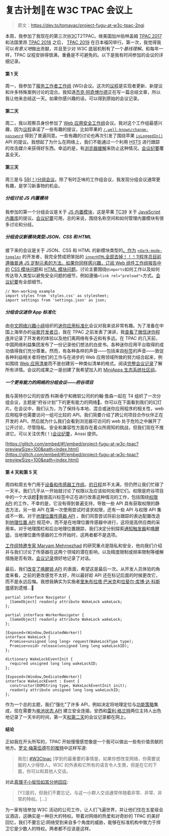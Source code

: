 # 复古计划🐡在 W3C TPAC 会议上

> 原文：<https://dev.to/tomayac/project-fugu-at-w3c-tpac-2ngi>

本周，我参加了我现在的第三次<abbr title="World Wide Web Consortium">W3C</abbr>T2TPAC。继美国加州伯林盖姆 [TPAC 2017](https://www.w3.org/2017/11/TPAC/Overview.html) 和法国里昂 [TPAC 2018](https://www.w3.org/2018/10/TPAC/) 之后， [TPAC 2019](https://www.w3.org/2019/09/TPAC/Overview.html) 在日本福冈举行。第一次，我觉得我可以*有意义地*做出贡献，并且至少对 W3C 底层机制有了一个*基线理解*。和每年一样，TPAC 议程安排得很满，重叠是不可避免的。以下是我有时间参加的会议的详细记录。

#### 第 1 天

周一，我参加了[服务工作者工作组](https://www.w3.org/sw/) (WG)会议。这次的[议程](https://github.com/w3c/ServiceWorker/issues/1460#issue-482168365)是实现者更新、新提议和许多特殊案例讨论的混合。我知道[杰克·阿奇博尔德](https://twitter.com/jaffathecake)正在写一篇总结文章，所以我让他来总结这一天。如果你感兴趣的话，可以得到原始的会议记录。

#### 第二天

周二，我以观察员身份参加了 [Web 应用安全工作组](https://www.w3.org/2011/webappsec/)会议。我对这个工作组最感兴趣，因为[议程](https://github.com/w3c/webappsec/blob/master/meetings/2019/2019-09-TPAC-agenda.md)承诺了一些有趣的提议，比如苹果的 [`/.well-known/change-password`](https://wicg.github.io/change-password-url/index.html) 得到了普遍同意。一些有趣的讨论也再次引发了围绕苹果 [`isLoggedIn()`](https://lists.w3.org/Archives/Public/public-webappsec/2019Sep/0004.html) API 的提议。我想起了为什么在网络上，我们不能通过一个利用 <abbr title="HTTP Strict Transport Security">HSTS</abbr> 进行跟踪的攻击媒介来获得好东西。幸运的是，有[浏览器缓解](https://webkit.org/blog/8146/protecting-against-hsts-abuse/)来防止这种情况。[会议纪要](https://github.com/w3c/webappsec/blob/master/meetings/2019/2019-09-TPAC-minutes.md)覆盖全天。

#### 第三天

周三是与 [59(！)分组会议](https://w3c.github.io/tpac-breakouts/sessions.html)。除了有时乏味的工作组会议，我发现分组会议通常更有趣，是学习新事物的机会。

##### 分组讨论 JS 内置模块

我参加的第一个分组会议是关于 [JS 内置模块](https://w3c.github.io/tpac-breakouts/sessions.html#jsbuiltin)，这是苹果 <abbr title="Technical Committee 39">TC39</abbr> 关于 [JavaScript 内置库](https://github.com/tc39/proposal-javascript-standard-library)的提议。[会议纪要](https://www.w3.org/2019/09/18-jsbuiltin-minutes.html)可用，总的来说，围绕名称空间和如何管理内置模块有很多讨论和分歧。

##### 分组会议新模块类型:JSON、CSS 和 HTML

接下来的会议是关于 JSON、CSS 和 HTML 的新模块类型的[。作为](https://w3c.github.io/tpac-breakouts/sessions.html#new-modules) [`<dark-mode-toggle>`](https://github.com/GoogleChromeLabs/dark-mode-toggle) 的开发者，我完全赞成把笨拙的 [`innerHTML`全部去掉！！！1!程序员目前遵循普通 JS 定制元素的方法。如果你同样感兴趣，订阅 Web 组件工作组报告中的](https://github.com/GoogleChromeLabs/dark-mode-toggle/blob/bf737bed7a7d3ba5086585a94578ed814500bb6c/src/dark-mode-toggle.mjs#L75-L249) [CSS 模块问题](https://github.com/w3c/webcomponents/issues/759)和 [HTML 模块问题](https://github.com/w3c/webcomponents/issues/645)。讨论主要围绕`@imports`如何工作以及如何传达导入类型以避免安全问题的细节，例如遵循`<link rel="preload">`方式。[会议纪要](https://www.w3.org/2019/09/18-new-modules-minutes.html)有全部细节。

```
// Non-working example
import styles from 'styles.css' as stylesheet;
import settings from 'settings.json' as json; 
```

##### 分组会议迷你 App 标准化

由[中文网络兴趣小组](https://www.w3.org/2018/chinese-web-ig/)组织的[迷你应用标准化](https://w3c.github.io/tpac-breakouts/sessions.html#miniapp)会议对我来说非常有趣。为了准备在中国上海举办的[谷歌开发者日](https://events.google.cn/intl/zh-CN/developerdays2019/)，我在 TPAC 之前发表了演讲，我[查看了微信迷你程序](https://blog.tomayac.com/2019/08/15/a-quick-look-at-wechats-mini-programs/)并记录了开发者的体验以及他们离网络有多近和有多远。在 TPAC 的几天前，中国网络利益集团发布了一份记录他们想法的白皮书。各种迷你应用平台取得的成功值得我们充分尊重。然而，有各种各样的声音——包括来自<abbr title="Technical Advisory Group">标签</abbr>的声音——敦促各种利益相关者将他们的工作与在进步的 Web 应用领域所做的努力结合起来，例如围绕 [Web 应用清单](https://w3c.github.io/manifest/)而不是创建另一种类似清单的格式。阅读[完整会议记录](https://www.w3.org/2019/09/18-miniapp-minutes.html)了解所有详情。会议的成果之一是创建了我希望加入的 [MiniApps 生态系统社区组](https://www.w3.org/community/miniapps/)。

##### 一个更有能力的网络的分组会议——府谷项目

我与英特尔公司的安西·科斯泰宁和微软公司的约翰·詹森一起在 T4 组织了一次分组会议，主题是“府谷计划”下的更有能力的网络🐡。你可以在下面看到我们的幻灯片。在会议中，我们认为，为了保持与本地、混合或迷你应用程序的相关性，web 应用程序也需要访问一组可比较的 API。我们简要介绍了跨公司项目合作伙伴正在开发的 API，然后就为什么我们会看到浏览器可访问的 web 处于危险之中展开了公开讨论，尽管隐私、安全和兼容性方面存在着众所周知的挑战，但我们现在不推进它。可以关注优秀(！)[会议纪要](https://www.w3.org/2019/09/18-capable-web-minutes.html)，Anssi 提供。

[https://glitch.com/embed/#!/embed/project-fugu-at-w3c-tpac?previewSize=100&path=index.html](https://glitch.com/embed/#!/embed/project-fugu-at-w3c-tpac?previewSize=100&path=index.html)

#### 第 4 天和第 5 天

周四和周五专门用于[设备和传感器工作组](https://www.w3.org/das/)。[的日程](https://github.com/w3c/devicesensors-wg/issues/24)并不太满，但仍然让我们忙碌了一天半。我们几乎从一开始就讨论了权限以及应该如何处理它们。权限是府谷项目中的一个大话题🐡我很高兴标签中正在进行改善这种情况的工作，包括围绕[权限 API](https://developer.mozilla.org/en-US/docs/Web/API/Permissions_API) 的工作，不幸的是，它没有得到普遍支持，导致一些 API 具有获取权限的静态方法，另一些 API 在第一次使用尝试时请求权限，还有一些 API 与权限 API 集成不一致。对于[地理位置传感器 API](https://w3c.github.io/geolocation-sensor/) ，我们同意尝试将前台跟踪的表达配置改造到[地理位置 API](https://w3c.github.io/geolocation-api/) 规范中，而不是在地理位置传感器中进行，这将提高供应商的采用率。对于地理围栏和后台地理位置跟踪，我们决定分别探索[通知触发器](https://github.com/beverloo/notification-triggers)和[唤醒锁](https://w3c.github.io/wake-lock/)，当地理位置传感器的工作开始时，这两者都不是选项。

[工作组特邀专家 Maryam Mehrnezhad](https://sites.google.com/view/maryammjd/home) 的研究重点是隐私和安全，他向我们介绍并与我们讨论了传感器在这两个领域的潜在影响，以及精度限制或频率限制等缓解措施是否有效。[会议记录](https://www.w3.org/2019/09/19-dap-minutes.html#x18)很好地记录了对话。

最后，我们[改变了唤醒锁 API](https://github.com/w3c/wake-lock/issues/226#issuecomment-533032056) 的表面，希望这是最后一次。从开发人员体验的角度来看，之前的更改感觉不太好，所以最好趁 API 还在标记后面的时候更改它，而不是永远后悔。我想我确实为实施者[里朱布拉塔·巴米克](https://twitter.com/rijubrata)和[拉斐尔·库博·达·科斯塔](https://github.com/rakuco)感到遗憾…🙇

```
partial interface Navigator {
  [SameObject] readonly attribute WakeLock wakeLock;
};

partial interface WorkerNavigator {
  [SameObject] readonly attribute WakeLock wakeLock;
};

[Exposed=(Window,DedicatedWorker)]
interface WakeLock {
  Promise<unsigned long long> request(WakeLockType type);
  Promise<void> release(unsigned long long wakeLockID);
};

dictionary WakeLockEventInit {
  required unsigned long long wakeLockID;
};

[Exposed=(Window,DedicatedWorker)]
interface WakeLockEvent : Event {
  constructor(DOMString type, WakeLockEventInit init);
  readonly attribute unsigned long long wakeLockID;
}; 
```

作为一个总的主题，我们“强化”了许多 API，例如决定将地理定位与[功能策略](https://w3c.github.io/webappsec-feature-policy/)集成，现在需要为[电池状态 API](https://w3c.github.io/battery/) 建立安全连接。安西和[雷利·格兰特](https://twitter.com/reillyeon)两位主持人出色地记录了一天半的时间，第一天[和第二天](https://www.w3.org/2019/09/19-dap-minutes.html)的会议记录都在网上。

#### 结论

正如我在开头所写的，TPAC 开始慢慢感觉像是一个我可以做出一些有价值贡献的地方。[罗文·梅莱伍德](https://twitter.com/rowan_m)在[的推特](https://twitter.com/rowan_m/status/1173808373436862464)中这样写道:

> 我在[ [#W3Ctpac](https://twitter.com/hashtag/w3ctpac?src=hashtag_click) ]学到的最重要的事情是，如果你想改变网络，你需要说服的人少得惊人。W3C 的外表和它所有的语言令人生畏，但是在它的下面，你可以和其他人交谈。

对此[真理子小坂](https://twitter.com/kosamari)[恰如其分地回应](https://twitter.com/kosamari/status/1173811848518356993):

> [Y]]是的，但我们不要忘记，与这一小群人交谈通常伴随着非常、非常、非常的特权。[…]

为一家有钱参加 W3C 活动的公司工作，让人们飞遍世界，并让他们住在五星级会议酒店，这确实是一种巨大的特权。带着对网络的热爱和对奇妙的 TPAC 的美好回忆，我们不要忘记:网络受到来自多个角度的威胁，能够在标准机构中致力于捍卫它是少数人的特权。两者都不应该是这样。